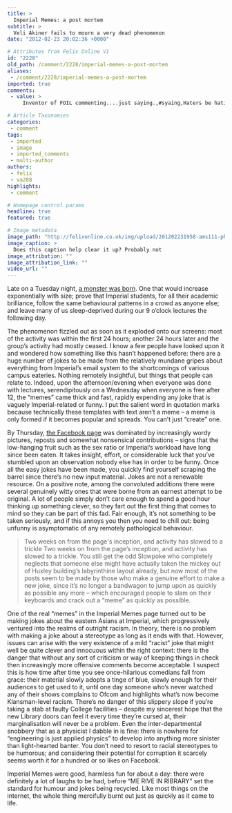 ```yaml
---
title: >
  Imperial Memes: a post mortem
subtitle: >
  Veli Akiner fails to mourn a very dead phenomenon
date: "2012-02-23 20:02:36 +0000"

# Attributes from Felix Online V1
id: "2228"
old_path: /comment/2228/imperial-memes-a-post-mortem
aliases:
 - /comment/2228/imperial-memes-a-post-mortem
imported: true
comments:
 - value: >
     Inventor of FOIL commenting....just saying.,#syaing,Haters be hatin...,Well imperial memes only lasted a day but you'll be a miserable prick for life!,I would like to remind everyone that most of the messages to be taken from the memes had already pretty much all been posted on FOIL back in early 2010....just syaing.,LOL par

# Article Taxonomies
categories:
 - comment
tags:
 - imported
 - image
 - imported_comments
 - multi-author
authors:
 - felix
 - va208
highlights:
 - comment

# Homepage control params
headline: true
featured: true

# Image metadata
image_path: "http://felixonline.co.uk/img/upload/201202231958-ams111-philosorapter.jpg"
image_caption: >
  Does this caption help clear it up? Probably not
image_attribution: ""
image_attribution_link: ""
video_url: ""
---
```


Late on a Tuesday night, [a monster was born](http://www.facebook.com/ImperialMemes). One that would increase exponentially with size; prove that Imperial students, for all their academic brilliance, follow the same behavioural patterns in a crowd as anyone else; and leave many of us sleep-deprived during our 9 o’clock lectures the following day.

The phenomenon fizzled out as soon as it exploded onto our screens: most of the activity was within the first 24 hours; another 24 hours later and the group’s activity had mostly ceased. I know a few people have looked upon it and wondered how something like this hasn’t happened before: there are a huge number of jokes to be made from the relatively mundane gripes about everything from Imperial’s email system to the shortcomings of various campus eateries. Nothing remotely insightful, but things that people can relate to. Indeed, upon the afternoon/evening when everyone was done with lectures, serendipitously on a Wednesday when everyone is free after 12, the “memes” came thick and fast, rapidly expending any joke that is vaguely Imperial-related or funny. I put the salient word in quotation marks because technically these templates with text aren’t a meme – a meme is only formed if it becomes popular and spreads. You can’t just “create” one.

By Thursday, [the Facebook page](http://www.facebook.com/ImperialMemes) was dominated by increasingly wordy pictures, reposts and somewhat nonsensical contributions – signs that the low-hanging fruit such as the sex ratio or Imperial’s workload have long since been eaten. It takes insight, effort, or considerable luck that you’ve stumbled upon an observation nobody else has in order to be funny. Once all the easy jokes have been made, you quickly find yourself scraping the barrel since there’s no new input material. Jokes are not a renewable resource. On a positive note, among the convoluted additions there were several genuinely witty ones that were borne from an earnest attempt to be original. A lot of people simply don’t care enough to spend a good hour thinking up something clever, so they fart out the first thing that comes to mind so they can be part of this fad. Fair enough, it’s not something to be taken seriously, and if this annoys you then you need to chill out: being unfunny is asymptomatic of any remotely pathological behaviour.
> Two weeks on from the page's inception, and activity has slowed to a trickle
Two weeks on from the page’s inception, and activity has slowed to a trickle. You still get the odd Slowpoke who completely neglects that someone else might have actually taken the mickey out of Huxley building’s labyrinthine layout already, but now most of the posts seem to be made by those who make a genuine effort to make a new joke, since it’s no longer a bandwagon to jump upon as quickly as possible any more – which encouraged people to slam on their keyboards and crack out a “meme” as quickly as possible.

One of the real “memes” in the Imperial Memes page turned out to be making jokes about the eastern Asians at Imperial, which progressively ventured into the realms of outright racism. In theory, there is no problem with making a joke about a stereotype as long as it ends with that. However, issues can arise with the very existence of a mild “racist” joke that might well be quite clever and innocuous within the right context: there is the danger that without any sort of criticism or way of keeping things in check then increasingly more offensive comments become acceptable. I suspect this is how time after time you see once-hilarious comedians fall from grace: their material slowly adopts a tinge of blue, slowly enough for their audiences to get used to it, until one day someone who’s never watched any of their shows complains to Ofcom and highlights what’s now become Klansman-level racism. There’s no danger of this slippery slope if you’re taking a stab at faulty College facilities – despite my sincerest hope that the new Library doors can feel it every time they’re cursed at, their marginalisation will never be a problem. Even the inter-departmental snobbery that as a physicist I dabble in is fine: there is nowhere for “engineering is just applied physics” to develop into anything more sinister than light-hearted banter. You don’t need to resort to racial stereotypes to be humorous; and considering their potential for corruption it scarcely seems worth it for a hundred or so likes on Facebook.

Imperial Memes were good, harmless fun for about a day: there were definitely a lot of laughs to be had, before “ME RIVE IN RIBRARY” set the standard for humour and jokes being recycled. Like most things on the internet, the whole thing mercifully burnt out just as quickly as it came to life.
